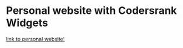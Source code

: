 # Personal website with Codersrank Widgets
[link to personal website!](tlotlopkgotlafela.netlify.app)
